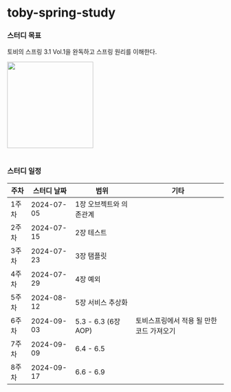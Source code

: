 # toby-spring-study

### 스터디 목표
토비의 스프링 3.1 Vol.1을 완독하고 스프링 원리를 이해한다.

<img width="200" src="https://github.com/user-attachments/assets/6407e84b-569e-4370-b666-990c3ec71cbb">

</br>
</br>

### 스터디 일정
| 주차  | 스터디 날짜 | 범위      | 기타 |
|-------|-------------|-----------|------|
| 1주차 | 2024-07-05  | 1장 오브젝트와 의존관계 |      |
| 2주차 | 2024-07-15  | 2장 테스트  |      |
| 3주차 | 2024-07-23  | 3장 탬플릿  |      |
| 4주차 | 2024-07-29  | 4장 예외  |      |
| 5주차 | 2024-08-12  | 5장 서비스 추상화 |      |
| 6주차 | 2024-09-03  | 5.3 - 6.3 (6장 AOP) | 토비스프링에서 적용 될 만한 코드 가져오기|
| 7주차 | 2024-09-09  | 6.4 - 6.5 |      |
| 8주차 | 2024-09-17  | 6.6 - 6.9|      |
